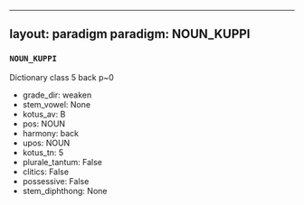 
---
layout: paradigm
paradigm: NOUN_KUPPI
---
### ` NOUN_KUPPI `

Dictionary class 5 back p~0
* grade_dir: weaken
* stem_vowel: None
* kotus_av: B
* pos: NOUN
* harmony: back
* upos: NOUN
* kotus_tn: 5
* plurale_tantum: False
* clitics: False
* possessive: False
* stem_diphthong: None
